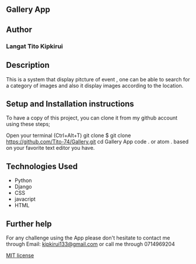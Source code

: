 ## Gallery App 


## Author
### Langat Tito Kipkirui

## Description
This is a system that display pitcture of event , one can be able to search for a category of images and also it display images according to the location.

## Setup and Installation instructions
To have a copy of this project, you can clone it from my github account using these steps;

Open your terminal (Ctrl+Alt+T)
git clone $ git clone https://github.com/Tito-74/Gallery.git
cd Gallery App 
code . or atom . based on your favorite text editor you have.

## Technologies Used
 * Python 
 * Django
 * CSS
 * javacript
 * HTML

## Further help
For any challenge using the App please don't hesitate to contact me through Email: kipkirui133@gmail.com or call me through 0714969204

<a href='https://github.com/Tito-74/Gallery/blob/master/license'>MIT license</a>